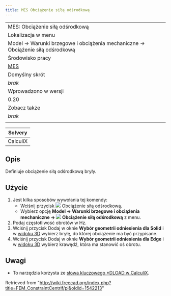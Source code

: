 ```yaml
---
title: MES Obciążenie siłą odśrodkową
---
```


|                                                                                |
| ------------------------------------------------------------------------------ |
| MES: Obciążenie siłą odśrodkową                                                |
| Lokalizacja w menu                                                             |
| Model → Warunki brzegowe i obciążenia mechaniczne → Obciążenie siłą odśrodkową |
| Środowisko pracy                                                               |
| [MES](/FEM_Workbench/pl "FEM Workbench/pl")                                    |
| Domyślny skrót                                                                 |
| _brak_                                                                         |
| Wprowadzono w wersji                                                           |
| 0.20                                                                           |
| Zobacz także                                                                   |
| _brak_                                                                         |
|                                                                                |

| Solvery  |
| -------- |
| CalculiX |

## Opis

Definiuje obciążenie siłą odśrodkową bryły.

## Użycie

1. Jest kilka sposobów wywołania tej komendy:
   - Wciśnij przycisk ![](/images/FEM_ConstraintCentrif.svg) Obciążenie siłą odśrodkową.
   - Wybierz opcję **Model → Warunki brzegowe i obciążenia mechaniczne → ![](/images/FEM_ConstraintCentrif.svg) Obciążenie siłą odśrodkową** z menu.
2. Podaj częstotliwość obrotów w Hz.
3. Wciśnij przycisk Dodaj w oknie **Wybór geometrii odniesienia dla Solid** i w [widoku 3D](/3D_view "3D view") wybierz bryłę, do której obciążenie ma być przypisane.
4. Wciśnij przycisk Dodaj w oknie **Wybór geometrii odniesienia dla Edge** i w [widoku 3D](/3D_view "3D view") wybierz krawędź, która ma stanowić oś obrotu.

## Uwagi

- To narzędzia korzysta ze [słowa kluczowego \*DLOAD w CalculiX](https://web.mit.edu/calculix_v2.7/CalculiX/ccx_2.7/doc/ccx/node190.html).

Retrieved from "<http://wiki.freecad.org/index.php?title=FEM_ConstraintCentrif/pl&oldid=1542213>"
